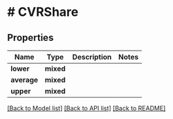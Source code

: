 # # CVRShare

## Properties

Name | Type | Description | Notes
------------ | ------------- | ------------- | -------------
**lower** | **mixed** |  |
**average** | **mixed** |  |
**upper** | **mixed** |  |

[[Back to Model list]](../../README.md#models) [[Back to API list]](../../README.md#endpoints) [[Back to README]](../../README.md)
